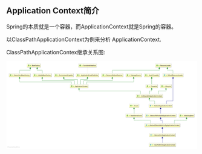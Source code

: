 ## Application Context简介

Spring的本质就是一个容器，而ApplicationContext就是Spring的容器。

以ClassPathApplicationContext为例来分析 ApplicationContext.

ClassPathApplicationContex继承关系图:

![ClassPathApplicationContex继承关系图](https://raw.githubusercontent.com/jiange2/spring-learn/master/image/ApplicationContext/ClassPathXmlApplicationContext.png)
